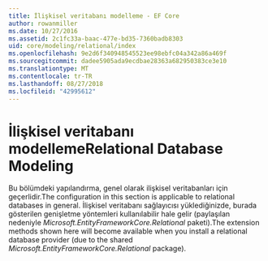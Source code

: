 ```yaml
---
title: İlişkisel veritabanı modelleme - EF Core
author: rowanmiller
ms.date: 10/27/2016
ms.assetid: 2c1fc33a-baac-477e-bd35-7360badb8303
uid: core/modeling/relational/index
ms.openlocfilehash: 9e2d6f340948545523ee98ebfc04a342a86a469f
ms.sourcegitcommit: dadee5905ada9ecdbae28363a682950383ce3e10
ms.translationtype: MT
ms.contentlocale: tr-TR
ms.lasthandoff: 08/27/2018
ms.locfileid: "42995612"
---
```

# <a name="relational-database-modeling"></a><span data-ttu-id="12e84-102">İlişkisel veritabanı modelleme</span><span class="sxs-lookup"><span data-stu-id="12e84-102">Relational Database Modeling</span></span>

<span data-ttu-id="12e84-103">Bu bölümdeki yapılandırma, genel olarak ilişkisel veritabanları için geçerlidir.</span><span class="sxs-lookup"><span data-stu-id="12e84-103">The configuration in this section is applicable to relational databases in general.</span></span> <span data-ttu-id="12e84-104">İlişkisel veritabanı sağlayıcısı yüklediğinizde, burada gösterilen genişletme yöntemleri kullanılabilir hale gelir (paylaşılan nedeniyle *Microsoft.EntityFrameworkCore.Relational* paketi).</span><span class="sxs-lookup"><span data-stu-id="12e84-104">The extension methods shown here will become available when you install a relational database provider (due to the shared *Microsoft.EntityFrameworkCore.Relational* package).</span></span>
